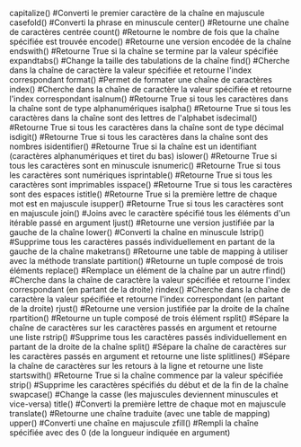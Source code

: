 capitalize() #Converti le premier caractère de la chaîne en majuscule
</br>
casefold() #Converti la phrase en minuscule
center() #Retourne une chaîne de caractères centrée
count() #Retourne le nombre de fois que la chaîne spécifiée est trouvée
encode() #Retourne une version encodée de la chaîne
endswith() #Retourne True si la chaîne se termine par la valeur spécifiée
expandtabs() #Change la taille des tabulations de la chaîne
find() #Cherche dans la chaîne de caractère la valeur spécifiée et retourne l'index correspondant
format() #Permet de formater une chaîne de caractères
index() #Cherche dans la chaîne de caractère la valeur spécifiée et retourne l'index correspondant
isalnum() #Retourne True si tous les caractères dans la chaîne sont de type alphanumériques
isalpha() #Retourne True si tous les caractères dans la chaîne sont des lettres de l'alphabet
isdecimal() #Retourne True si tous les caractères dans la chaîne sont de type décimal
isdigit() #Retourne True si tous les caractères dans la chaîne sont des nombres
isidentifier() #Retourne True si la chaîne est un identifiant (caractères alphanumériques et tiret du bas)
islower() #Retourne True si tous les caractères sont en minuscule
isnumeric() #Retourne True si tous les caractères sont numériques
isprintable() #Retourne True si tous les caractères sont imprimables
isspace() #Retourne True si tous les caractères sont des espaces
istitle() #Retourne True si la première lettre de chaque mot est en majuscule
isupper() #Retourne True si tous les caractères sont en majuscule
join() #Joins avec le caractère spécifié tous les éléments d'un itérable passé en argument
ljust() #Retourne une version justifiée par la gauche de la chaîne
lower() #Converti la chaîne en minuscule
lstrip() #Supprime tous les caractères passés individuellement en partant de la gauche de la chaîne
maketrans() #Retourne une table de mapping à utiliser avec la méthode translate
partition() #Retourne un tuple composé de trois éléments
replace() #Remplace un élément de la chaîne par un autre
rfind() #Cherche dans la chaîne de caractère la valeur spécifiée et retourne l'index correspondant (en partant de la droite)
rindex() #Cherche dans la chaîne de caractère la valeur spécifiée et retourne l'index correspondant (en partant de la droite)
rjust() #Retourne une version justifiée par la droite de la chaîne
rpartition() #Retourne un tuple composé de trois élément
rsplit() #Sépare la chaîne de caractères sur les caractères passés en argument et retourne une liste
rstrip() #Supprime tous les caractères passés individuellement en partant de la droite de la chaîne
split() #Sépare la chaîne de caractères sur les caractères passés en argument et retourne une liste
splitlines() #Sépare la chaîne de caractères sur les retours à la ligne et retourne une liste
startswith() #Retourne True si la chaîne commence par la valeur spécifiée
strip() #Supprime les caractères spécifiés du début et de la fin de la chaîne
swapcase() #Change la casse (les majuscules deviennent minuscules et vice-versa)
title() #Converti la première lettre de chaque mot en majuscule
translate() #Retourne une chaîne traduite (avec une table de mapping)
upper() #Converti une chaîne en majuscule
zfill() #Rempli la chaîne spécifiée avec des 0 (de la longueur indiquée en argument)
